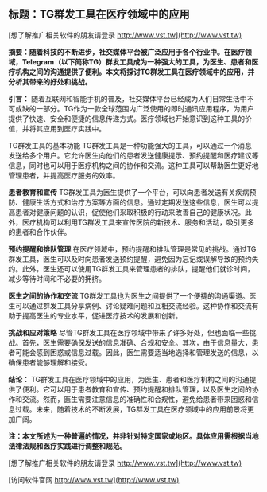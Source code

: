 ## **标题：TG群发工具在医疗领域中的应用**

[想了解推广相关软件的朋友请登录 http://www.vst.tw](http://www.vst.tw)

**摘要：随着科技的不断进步，社交媒体平台被广泛应用于各个行业中。在医疗领域，Telegram（以下简称TG）群发工具成为一种强大的工具，为医生、患者和医疗机构之间的沟通提供了便利。本文将探讨TG群发工具在医疗领域中的应用，并分析其带来的好处和挑战。**

**引言：**
随着互联网和智能手机的普及，社交媒体平台已经成为人们日常生活中不可或缺的一部分。TG作为一款全球范围内广泛使用的即时通讯应用程序，为用户提供了快速、安全和便捷的信息传递方式。医疗领域也开始意识到这种工具的价值，并将其应用到医疗实践中。

TG群发工具的基本功能
TG群发工具是一种功能强大的工具，可以通过一个消息发送给多个用户。它允许医生向他们的患者发送健康提示、预约提醒和医疗建议等信息，同时也可以用于医疗机构之间的协作和交流。这种工具可以帮助医生更好地管理患者，并提高医疗服务的效率。

**患者教育和宣传**
TG群发工具为医生提供了一个平台，可以向患者发送有关疾病预防、健康生活方式和治疗方案等方面的信息。通过定期发送这些信息，医生可以提高患者对健康问题的认识，促使他们采取积极的行动来改善自己的健康状况。此外，医疗机构可以利用TG群发工具来宣传医院的新技术、服务和活动，吸引更多的患者和合作伙伴。

**预约提醒和排队管理**
在医疗领域中，预约提醒和排队管理是常见的挑战。通过TG群发工具，医生可以及时向患者发送预约提醒，避免因为忘记或误解导致的预约失约。此外，医生还可以使用TG群发工具来管理患者的排队，提醒他们就诊时间，减少等待时间和不必要的拥挤。

**医生之间的协作和交流**
TG群发工具也为医生之间提供了一个便捷的沟通渠道。医生可以通过群发工具分享病例、讨论疑难问题和互相交流经验。这种协作和交流有助于提高医生的专业水平，促进医疗技术的发展和创新。

**挑战和应对策略**
尽管TG群发工具在医疗领域中带来了许多好处，但也面临一些挑战。首先，医生需要确保发送的信息准确、合规和安全。其次，由于信息量大，患者可能会感到困惑或信息过载。因此，医生需要适当地选择和管理发送的信息，以确保患者能够理解和接受。

**结论：**
TG群发工具在医疗领域中的应用，为医生、患者和医疗机构之间的沟通提供了便利。它可以用于患者教育和宣传、预约提醒和排队管理，以及医生之间的协作和交流。然而，医生需要注意信息的准确性和合规性，避免给患者带来困惑和信息过载。未来，随着技术的不断发展，TG群发工具在医疗领域中的应用前景将更加广阔。

**注：本文所述为一种普遍的情况，并非针对特定国家或地区。具体应用需根据当地法律法规和医疗实践进行调整和规范。**

[想了解推广相关软件的朋友请登录 http://www.vst.tw](http://www.vst.tw)


[访问软件官网 http://www.vst.tw](http://www.vst.tw)
